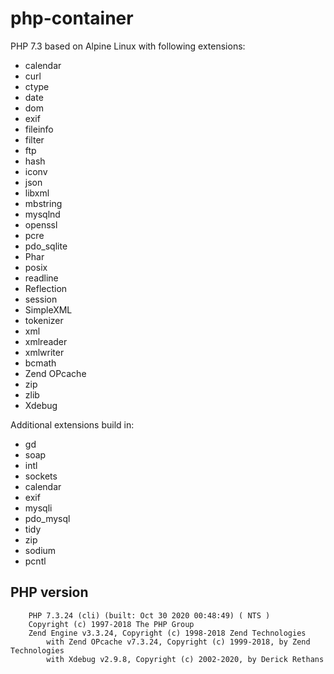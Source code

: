 # php-container

PHP 7.3 based on Alpine Linux with following extensions:
- calendar
- curl
- ctype
- date
- dom
- exif
- fileinfo
- filter
- ftp
- hash
- iconv
- json
- libxml
- mbstring
- mysqlnd
- openssl
- pcre
- pdo_sqlite
- Phar
- posix
- readline
- Reflection
- session
- SimpleXML
- tokenizer
- xml
- xmlreader
- xmlwriter
- bcmath
- Zend OPcache
- zip
- zlib
- Xdebug

Additional extensions build in:
- gd
- soap
- intl
- sockets
- calendar
- exif
- mysqli
- pdo_mysql
- tidy
- zip
- sodium
- pcntl


## PHP version
        PHP 7.3.24 (cli) (built: Oct 30 2020 00:48:49) ( NTS )
        Copyright (c) 1997-2018 The PHP Group
        Zend Engine v3.3.24, Copyright (c) 1998-2018 Zend Technologies
            with Zend OPcache v7.3.24, Copyright (c) 1999-2018, by Zend Technologies
            with Xdebug v2.9.8, Copyright (c) 2002-2020, by Derick Rethans
